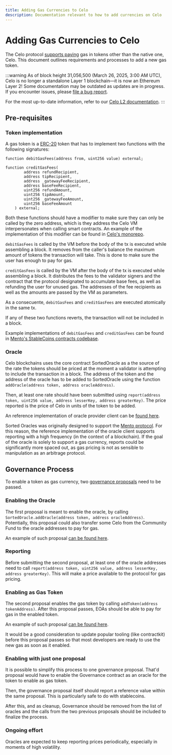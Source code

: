 ```yaml
---
title: Adding Gas Currencies to Celo
description: Documentation relevant to how to add currencies on Celo
---
```



# Adding Gas Currencies to Celo

The Celo protocol [supports paying](/protocol/transaction/erc20-transaction-fees) gas in tokens other than the native one, Celo. This document outlines requirements and processes to add a new gas token.

:::warning
As of block height 31,056,500 (March 26, 2025, 3:00 AM UTC), Celo is no longer a standalone Layer 1 blockchain—it is now an Ethereum Layer 2!
Some documentation may be outdated as updates are in progress. If you encounter issues, please [file a bug report](https://github.com/celo-org/docs/issues/new/choose).

For the most up-to-date information, refer to our [Celo L2 documentation](https://docs.celo.org/cel2).
:::

## Pre-requisites

### Token implementation

A gas token is a [ERC-20](https://ethereum.org/en/developers/docs/standards/tokens/erc-20/) token that has to implement two functions with the following signatures:


```
function debitGasFees(address from, uint256 value) external;

function creditGasFees(
        address refundRecipient,
        address tipRecipient,
        address _gatewayFeeRecipient,
        address baseFeeRecipient,
        uint256 refundAmount,
        uint256 tipAmount,
        uint256 _gatewayFeeAmount,
        uint256 baseFeeAmount
    ) external;
```

Both these functions should have a modifier to make sure they can only be called by the zero address, which is they address the Celo VM interpersonates when calling smart contracts. An example of the implementation of this modifier can be found in [Celo's monorepo](https://github.com/celo-org/celo-monorepo/blob/fff103a6b5bbdcfe1e8231c2eef20524a748ed07/packages/protocol/contracts/common/CalledByVm.sol#L3).

`debitGasFees` is called by the VM before the body of the tx is executed while assembling a block. It removes from the caller's balance the maximum amount of tokens the transaction will take. This is done to make sure the user has enough to pay for gas.

`creditGasFees` is called by the VM after the body of the tx is executed while assembling a block. It distributes the fees to the validator signers and the contract that the protocol designated to accumulate base fees, as well as refunding the user for unused gas. The addresses of the fee recipients as well as the amounts are passed by the VM as parameters.

As a consecuente, `debitGasFees` and `creditGasFees` are executed atomically in the same tx.

If any of these two functions reverts, the transaction will not be included in a block.

Example implementations of `debitGasFees` and `creditGasFees` can be found in [Mento's StableCoins contracts codebase](https://github.com/mento-protocol/mento-core/blob/develop/contracts/tokens/StableTokenV2.sol#L264).


### Oracle

Celo blockchains uses the core contract SortedOracle as a the source of the rate the tokens should be priced at the moment a validator is attempting to include the transaction in a block. The address of the token and the address of the oracle has to be added to SortedOracle using the function `addOracle(address token, address oracleAddress)`. 

Then, at least one rate should have been submitted using `report(address token, uint256 value, address lesserKey, address greaterKey)`. The price reported is the price of Celo in units of the token to be added.

An reference implementation of oracle provider client can be [found here](https://github.com/celo-org/celo-oracle).

Sorted Oracles was originally designed to support the [Mento protocol](https://www.mento.org/). For this reason, the reference implementation of the oracle client supports reporting with a high frequency (in the context of a blockchain). If the goal of the oracle is solely to support a gas currency, reports could be significantly more spaced out, as gas pricing is not as sensible to manipulation as an arbitrage protocol.


## Governance Process

To enable a token as gas currency, two [governance proposals](/protocol/governance) need to be passed.

### Enabling the Oracle

The first proposal is meant to enable the oracle, by calling `SortedOracle.addOracle(address token, address oracleAddress)`. Potentially, this proposal could also transfer some Celo from the Community Fund to the oracle addresses to pay for gas.

An example of such proposal [can be found here](https://github.com/celo-org/governance/blob/main/CGPs/cgp-0085.md).

### Reporting

Before submitting the second proposal, at least one of the oracle addresses need to call `report(address token, uint256 value, address lesserKey, address greaterKey)`. This will make a price available to the protocol for gas pricing.

### Enabling as Gas Token

The second proposal enables the gas token by calling `addToken(address tokenAddress)`. After this proposal passes, EOAs should be able to pay for gas in the enabled token.

An example of such proposal [can be found here](https://github.com/sirpy/governance/blob/1cee2314b357246385819e7e0713a272a55b0ec3/CGPs/cgp-0089.md).

It would be a good consideration to update popular tooling (like contractkit) before this proposal passes so that most developers are ready to use the new gas as soon as it enabled.


### Enabling with just one proposal

It is possible to simplify this process to one governance proposal. That'd proposal would have to enable the Governance contract as an oracle for the token to enable as gas token.

Then, the governance proposal itself should report a reference value within the same proposal. This is particularly safe to do with stablecoins.

After this, and as cleanup, Governance should be removed from the list of oracles and the calls from the two previous proposals should be included to finalize the process.

### Ongoing effort

Oracles are expected to keep reporting prices periodically, especially in moments of high volatility.
